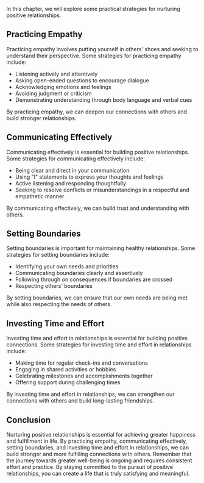 
In this chapter, we will explore some practical strategies for nurturing positive relationships.

Practicing Empathy
------------------

Practicing empathy involves putting yourself in others' shoes and seeking to understand their perspective. Some strategies for practicing empathy include:

* Listening actively and attentively
* Asking open-ended questions to encourage dialogue
* Acknowledging emotions and feelings
* Avoiding judgment or criticism
* Demonstrating understanding through body language and verbal cues

By practicing empathy, we can deepen our connections with others and build stronger relationships.

Communicating Effectively
-------------------------

Communicating effectively is essential for building positive relationships. Some strategies for communicating effectively include:

* Being clear and direct in your communication
* Using "I" statements to express your thoughts and feelings
* Active listening and responding thoughtfully
* Seeking to resolve conflicts or misunderstandings in a respectful and empathetic manner

By communicating effectively, we can build trust and understanding with others.

Setting Boundaries
------------------

Setting boundaries is important for maintaining healthy relationships. Some strategies for setting boundaries include:

* Identifying your own needs and priorities
* Communicating boundaries clearly and assertively
* Following through on consequences if boundaries are crossed
* Respecting others' boundaries

By setting boundaries, we can ensure that our own needs are being met while also respecting the needs of others.

Investing Time and Effort
-------------------------

Investing time and effort in relationships is essential for building positive connections. Some strategies for investing time and effort in relationships include:

* Making time for regular check-ins and conversations
* Engaging in shared activities or hobbies
* Celebrating milestones and accomplishments together
* Offering support during challenging times

By investing time and effort in relationships, we can strengthen our connections with others and build long-lasting friendships.

Conclusion
----------

Nurturing positive relationships is essential for achieving greater happiness and fulfillment in life. By practicing empathy, communicating effectively, setting boundaries, and investing time and effort in relationships, we can build stronger and more fulfilling connections with others. Remember that the journey towards greater well-being is ongoing and requires consistent effort and practice. By staying committed to the pursuit of positive relationships, you can create a life that is truly satisfying and meaningful.
